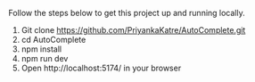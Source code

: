 Follow the steps below to get this project up and running locally.

1) Git clone https://github.com/PriyankaKatre/AutoComplete.git
2) cd AutoComplete
3) npm install
4) npm run dev
5) Open http://localhost:5174/ in your browser
